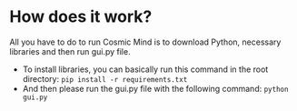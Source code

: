 # How does it work?
All you have to do to run Cosmic Mind is to download Python, necessary libraries and then run gui.py file.

- To install libraries, you can basically run this command in the root directory:
`pip install -r requirements.txt`
- And then please run the gui.py file with the following command:
`python gui.py`
